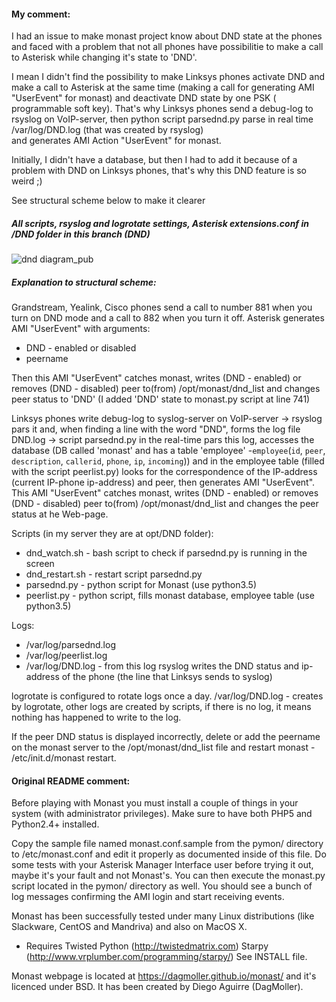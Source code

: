 
#### My comment:
I had an issue to make monast project know about DND state at the phones and faced with a problem 
that not all phones have possibilitie to make a call to Asterisk while changing it's state to 'DND'.

I mean I didn't find the possibility to make Linksys phones activate DND and make a call to Asterisk 
at the same time (making a call for generating AMI "UserEvent" for monast) and deactivate DND state
by one PSK ( programmable soft key). That's why Linksys phones send a debug-log to rsyslog on VoIP-server, 
then python script parsednd.py parse in real time /var/log/DND.log (that was created by rsyslog)  
and generates AMI Action "UserEvent" for monast. 

Initially, I didn't have a database, but then I had to add it because of a problem with DND on Linksys phones,
that's why this DND feature is so weird ;)

See structural scheme below to make it clearer
##### All scripts, rsyslog and logrotate settings, Asterisk extensions.conf in /DND folder in this branch (DND)
![dnd diagram_pub](https://user-images.githubusercontent.com/37866374/50450475-013ae900-0937-11e9-81e5-805ab701b10e.png)
##### Explanation to structural scheme:
Grandstream, Yealink, Cisco phones send a call to number 881 when you turn on DND mode and a call to 882 
when you turn it off. Asterisk generates AMI "UserEvent" with arguments:
- DND - enabled or disabled
- peername 

Then this AMI "UserEvent" catches monast, writes (DND - enabled) or removes (DND - disabled) peer to(from) /opt/monast/dnd_list and changes peer status to 'DND' (I added 'DND' state to monast.py script at line 741)

Linksys phones write debug-log to syslog-server on VoIP-server -> rsyslog pars it and, when finding a line with 
the word "DND", forms the log file DND.log -> script parsednd.py in the real-time pars this log, accesses the 
database (DB called 'monast' and has a table 'employee' -`employee`(`id`, `peer`, `description`, `callerid`, `phone`, `ip`, `incoming`))
and in the employee table (filled with the script peerlist.py) looks for the correspondence of the 
IP-address (current IP-phone ip-address) and peer, then generates AMI "UserEvent". 
This AMI "UserEvent" catches monast, writes (DND - enabled) or removes (DND - disabled) peer to(from)
/opt/monast/dnd_list and changes the peer status at he Web-page.

Scripts (in my server they are at opt/DND folder):
- dnd_watch.sh - bash script to check if parsednd.py is running in the screen
- dnd_restart.sh - restart script parsednd.py
- parsednd.py - python script for Monast (use python3.5)
- peerlist.py - python script, fills monast database, employee table (use python3.5)

Logs:
- /var/log/parsednd.log
- /var/log/peerlist.log
- /var/log/DND.log - from this log rsyslog writes the DND status and ip-address of the phone 
(the line that Linksys sends to syslog)

logrotate is configured to rotate logs once a day. 
/var/log/DND.log - creates by logrotate, other logs are created by scripts, if there is no log, it means 
nothing has happened to write to the log.

If the peer DND status is displayed incorrectly, delete or add the peername on the monast server to the 
/opt/monast/dnd_list file and restart monast - /etc/init.d/monast restart.


#### Original README comment:
Before playing with Monast you must install a couple of things in
your system (with administrator privileges). Make sure to have both
PHP5 and Python2.4+ installed.

Copy the sample file named monast.conf.sample from the pymon/
directory to /etc/monast.conf and edit it properly as documented
inside of this file. Do some tests with your Asterisk Manager
Interface user before trying it out, maybe it's your fault and not
Monast's. You can then execute the monast.py script located in the
pymon/ directory as well. You should see a bunch of log messages
confirming the AMI login and start receiving events.

Monast has been successfully tested under many Linux distributions
(like Slackware, CentOS and Mandriva) and also on MacOS X.
* Requires Twisted Python (http://twistedmatrix.com)
  Starpy (http://www.vrplumber.com/programming/starpy/)
See INSTALL file.

Monast webpage is located at <https://dagmoller.github.io/monast/> and it's licenced
under BSD. It has been created by Diego Aguirre (DagMoller).
